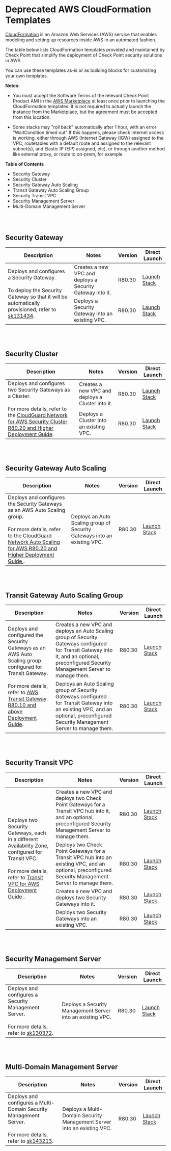 # Deprecated AWS CloudFormation Templates

[CloudFormation](https://docs.aws.amazon.com/AWSCloudFormation/latest/UserGuide/Welcome.html) is an Amazon Web Services (AWS) service that enables modeling and setting up resources inside AWS in an automated fashion.


The table below lists CloudFormation templates provided and maintained by Check Point that simplify the deployment of Check Point security solutions in AWS.  

You can use these templates as-is or as building blocks for customizing your own templates.

**Notes:**

* You must accept the Software Terms of the relevant Check Point Product AMI in the [AWS Marketplace](https://aws.amazon.com/marketplace/) at least once prior to launching the CloudFormation templates. It is not required to actually launch the instance from the Marketplace, but the agreement must be accepted from this location.

* Some stacks may "roll back" automatically after 1 hour, with an error "WaitCondition timed out" If this happens, please check Internet access is working, either through AWS (Internet Gateway (IGW) assigned to the VPC, routetables with a default route and assigned to the relevant subnet(s), and Elastic IP (EIP) assigned, etc), or through another method like external proxy, or route to on-prem, for example. 

**Table of Contents**

* Security Gateway
* Security Cluster
* Security Gateway Auto Scaling
* Transit Gateway Auto Scaling Group
* Security Transit VPC
* Security Management Server
* Multi-Domain Management Server

<br/>
<br/>

## Security Gateway
<table>
    <thead>
        <tr>
            <th>Description</th>
            <th>Notes</th>
            <th>Version</th>
            <th>Direct Launch</th>
        </tr>
    </thead>
    <tbody>
        <tr>
            <td rowspan="2">
            Deploys and configures a Security Gateway. <br/><br/> To deploy the Security Gateway so that it will be automatically provisioned, refer to <a href="https://supportcenter.checkpoint.com/supportcenter/portal?eventSubmit_doGoviewsolutiondetails=&solutionid=sk131434">sk131434</a>. 
            </td>
            <td>Creates a new VPC and deploys a Security Gateway into it.</td>
            <td>R80.30</td>
            <td><a href="https://console.aws.amazon.com/cloudformation/home#/stacks/create/review?templateURL=https://cgi-cfts.s3.amazonaws.com/deprecated/gateway/gateway.json&stackName=Check-Point-Gateway">Launch Stack</a></td>
        </tr>
        <tr>
            <td>Deploys a Security Gateway into an existing VPC.</td>
            <td>R80.30</td>
            <td><a href="https://console.aws.amazon.com/cloudformation/home#/stacks/create/review?templateURL=https://cgi-cfts.s3.amazonaws.com/deprecated/gateway/gateway-into-vpc.json&stackName=Check-Point-Gateway">Launch Stack</a></td>
        </tr>
    </tbody>
</table>
<br/>
<br/>

## Security Cluster
<table>
    <thead>
        <tr>
            <th>Description</th>
            <th>Notes</th>
            <th>Version</th>
            <th>Direct Launch</th>
        </tr>
    </thead>
    <tbody>
        <tr>
            <td rowspan="2">
           Deploys and configures two Security Gateways as a Cluster.<br/><br/>For more details, refer to the <a href="https://sc1.checkpoint.com/documents/IaaS/WebAdminGuides/EN/CloudGuard_Network_for_AWS_Cluster_DeploymentGuide/Default.htm">CloudGuard Network for AWS Security Cluster R80.20 and Higher Deployment Guide</a>. 
            </td>
            <td>Creates a new VPC and deploys a Cluster into it.</td>
            <td>R80.30</td>
            <td><a href="https://console.aws.amazon.com/cloudformation/home#/stacks/create/review?templateURL=https://cgi-cfts.s3.amazonaws.com/deprecated/cluster/cluster.json&stackName=Check-Point-Cluster">Launch Stack</a></td>
        </tr>
        <tr>
            <td>Deploys a Cluster into an existing VPC.	</td>
            <td>R80.30</td>
            <td><a href="https://console.aws.amazon.com/cloudformation/home#/stacks/create/review?templateURL=https://cgi-cfts.s3.amazonaws.com/deprecated/cluster/cluster-into-vpc.json&stackName=Check-Point-Cluster">Launch Stack</a></td>
        </tr>
    </tbody>
</table>
<br/>
<br/>

## Security Gateway Auto Scaling
<table>
    <thead>
        <tr>
            <th>Description</th>
            <th>Notes</th>
            <th>Version</th>
            <th>Direct Launch</th>
        </tr>
    </thead>
    <tbody>
        <tr>
            <td>
           Deploys and configures the Security Gateways as an AWS Auto Scaling group. <br/><br/> For more details, refer to the <a href="https://sc1.checkpoint.com/documents/IaaS/WebAdminGuides/EN/CloudGuard_Network_for_AWS_AutoScaling_DeploymentGuide/Default.htm" >CloudGuard Network Auto Scaling for AWS R80.20 and Higher Deployment Guide </a>. 
            </td>
            <td>Deploys an Auto Scaling group of Security Gateways into an existing VPC.</td>
            <td>R80.30</td>
            <td><a href="https://console.aws.amazon.com/cloudformation/home#/stacks/create/review?templateURL=https://cgi-cfts.s3.amazonaws.com/deprecated/autoscale/autoscale.json&stackName=Check-Point-Security-Gateway-AutoScaling">Launch Stack</a></td>
        </tr>
    </tbody>
</table>
<br/>
<br/>

## Transit Gateway Auto Scaling Group
<table>
    <thead>
        <tr>
            <th>Description</th>
            <th>Notes</th>
            <th>Version</th>
            <th>Direct Launch</th>
        </tr>
    </thead>
    <tbody>
        <tr>
            <td rowspan="2">
           Deploys and configured the Security Gateways as an AWS Auto Scaling group configured for Transit Gateway.<br/><br/> For more details, refer to <a href="https://sc1.checkpoint.com/documents/IaaS/WebAdminGuides/EN/CP_CloudGuard_AWS_Transit_Gateway/Default.htm" >AWS Transit Gateway R80.10 and above Deployment Guide</a>.
            </td>
            <td>Creates a new VPC and deploys an Auto Scaling group of Security Gateways configured for Transit Gateway into it, and an optional, preconfigured Security Management Server to manage them.</td>
            <td>R80.30</td>
            <td><a href="https://console.aws.amazon.com/cloudformation/home#/stacks/create/review?templateURL=https://cgi-cfts.s3.amazonaws.com/deprecated/autoscale/checkpoint-tgw-asg-master.yaml&stackName=Check-Point-TGW-AutoScaling">Launch Stack</a></td>
        </tr>
        <tr>
            <td>Deploys an Auto Scaling group of Security Gateways configured for Transit Gateway into an existing VPC, and an optional, preconfigured Security Management Server to manage them.	</td>
            <td>R80.30</td>
            <td><a href="https://console.aws.amazon.com/cloudformation/home#/stacks/create/review?templateURL=https://cgi-cfts.s3.amazonaws.com/deprecated/autoscale/checkpoint-tgw-asg.yaml&stackName=Check-Point-TGW-AutoScaling">Launch Stack</a></td>
        </tr>
    </tbody>
</table>
<br/>
<br/>

## Security Transit VPC
<table>
    <thead>
        <tr>
            <th>Description</th>
            <th>Notes</th>
            <th>Version</th>
            <th>Direct Launch</th>
        </tr>
    </thead>
    <tbody>
        <tr>
            <td rowspan="4">
                Deploys two Security Gateways, each in a different Availability Zone, configured for Transit VPC.<br/><br/> For more details, refer to <a href="https://sc1.checkpoint.com/documents/R80.10/WebAdminGuides/EN/CP_Transit_VPC_for_AWS/html_frameset.htm">Transit VPC for AWS Deployment Guide </a>.
            </td>
            <td>Creates a new VPC and deploys two Check Point Gateways for a Transit VPC hub into it, and an optional, preconfigured Security Management Server to manage them.</td>
            <td>R80.30</td>
            <td><a href="https://console.aws.amazon.com/cloudformation/home#/stacks/create/review?templateURL=https://cgi-cfts.s3.amazonaws.com/deprecated/cluster/checkpoint-transit-master.yaml&stackName=Check-Point-Transit-VPC">Launch Stack</a></td>
        </tr>
        <tr>
            <td>Deploys two Check Point Gateways for a Transit VPC hub into an existing VPC, and an optional, preconfigured Security Management Server to manage them.</td>
            <td>R80.30</td>
            <td><a href="https://console.aws.amazon.com/cloudformation/home#/stacks/create/review?templateURL=https://cgi-cfts.s3.amazonaws.com/deprecated/cluster/checkpoint-transit.yaml&stackName=Check-Point-Transit-VPC">Launch Stack</a></td>
        </tr>
        <tr>
            <td>Creates a new VPC and deploys two Security Gateways into it.	</td>
            <td>R80.30</td>
            <td><a href="https://console.aws.amazon.com/cloudformation/home#/stacks/create/review?templateURL=https://cgi-cfts.s3.amazonaws.com/deprecated/cluster/transit-master.yaml&stackName=Check-Point-Transit-VPC">Launch Stack</a></td>
        </tr>
        <tr>
            <td>Deploys two Security Gateways into an existing VPC.</td>
            <td>R80.30</td>
            <td><a href="https://console.aws.amazon.com/cloudformation/home#/stacks/create/review?templateURL=https://cgi-cfts.s3.amazonaws.com/deprecated/cluster/transit.yaml&stackName=Check-Point-Transit-VPC">Launch Stack</a></td>
        </tr>
    </tbody>
</table>
<br/>
<br/>

## Security Management Server
<table>
    <thead>
        <tr>
            <th>Description</th>
            <th>Notes</th>
            <th>Version</th>
            <th>Direct Launch</th>
        </tr>
    </thead>
    <tbody>
        <tr>
            <td>
                Deploys and configures a Security Management Server.<br/><br/>For more details, refer to <a href="https://supportcenter.checkpoint.com/supportcenter/portal?eventSubmit_doGoviewsolutiondetails=&solutionid=sk130372">sk130372</a>.
            </td>
            <td>Deploys a Security Management Server into an existing VPC.</td>
            <td>R80.30</td>
            <td><a href="https://console.aws.amazon.com/cloudformation/home#/stacks/create/review?templateURL=https://cgi-cfts.s3.amazonaws.com/deprecated/management/management.json&stackName=Check-Point-Management">Launch Stack</a></td>
        </tr>
    </tbody>
</table>
<br/>
<br/>

## Multi-Domain Management Server
<table>
    <thead>
        <tr>
            <th>Description</th>
            <th>Notes</th>
            <th>Version</th>
            <th>Direct Launch</th>
        </tr>
    </thead>
    <tbody>
        <tr>
            <td>
           Deploys and configures a Multi-Domain Security Management Server. <br/><br/> For more details, refer to <a href="https://supportcenter.us.checkpoint.com/supportcenter/portal?eventSubmit_doGoviewsolutiondetails=&solutionid=sk143213">sk143213</a>.
            </td>
            <td>Deploys a Multi-Domain Security Management Server into an existing VPC.</td>
            <td>R80.30</td>
            <td><a href="https://console.aws.amazon.com/cloudformation/home#/stacks/create/review?templateURL=https://cgi-cfts.s3.amazonaws.com/deprecated/management/mds.json&stackName=Check-Point-MDS">Launch Stack</a></td>
        </tr>
    </tbody>
</table>
<br/>
<br/>